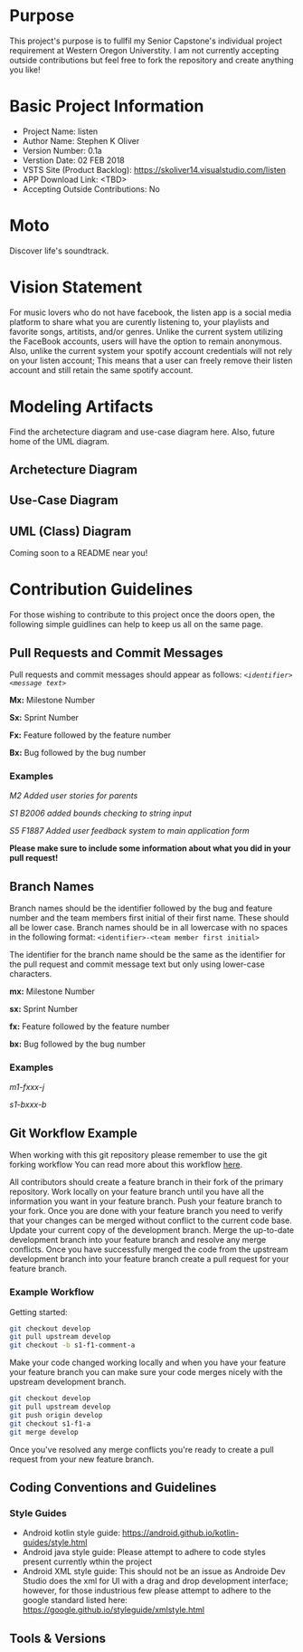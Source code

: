 # Purpose
This project's purpose is to fullfil my Senior Capstone's individual project 
requirement at Western Oregon Universtity. I am not currently accepting outside
contributions but feel free to fork the repository and create anything you like!

# Basic Project Information
* Project Name: listen
* Author Name: Stephen K Oliver
* Version Number: 0.1a
* Verstion Date: 02 FEB 2018
* VSTS Site (Product Backlog): https://skoliver14.visualstudio.com/listen
* APP Download Link: \<TBD\>
* Accepting Outside Contributions: No

# Moto
Discover life's soundtrack.

# Vision Statement
For music lovers who do not have facebook, the listen app is a social media platform to share what you are curently listening to, your playlists and favorite songs, artitists, and/or genres. Unlike the current system utilizing the FaceBook accounts, users will have the option to remain anonymous. Also, unlike the current system your spotify account credentials will not rely on your listen account; This means that a user can freely remove their listen account and still retain the same spotify account.

# Modeling Artifacts
Find the archetecture diagram and use-case diagram here. 
Also, future home of the UML diagram.

## Archetecture Diagram
<!-- image here -->

## Use-Case Diagram
<!-- image here -->

## UML (Class) Diagram
Coming soon to a README near you!

# Contribution Guidelines
For those wishing to contribute to this project once the doors open, 
the following simple guidlines can help to keep us all on the same page.

## Pull Requests and Commit Messages

Pull requests and commit messages should appear as follows: *`<identifier> <message text>`*

**Mx:** Milestone Number

**Sx:** Sprint Number

**Fx:** Feature followed by the feature number

**Bx:** Bug followed by the bug number

### Examples
*M2 Added user stories for parents*

*S1 B2006 added bounds checking to string input*

*S5 F1887 Added user feedback system to main application form*

**Please make sure to include some information about what you did in your pull request!** 

## Branch Names
Branch names should be the identifier followed by the bug and feature number and the team members first initial of their first name. These should all be lower case. Branch names should be in all lowercase with no spaces in the following format: `<identifier>-<team member first initial>`

The identifier for the branch name should be the same as the identifier for the pull request and commit message text but only using lower-case characters.

**mx:** Milestone Number

**sx:** Sprint Number

**fx:** Feature followed by the feature number

**bx:** Bug followed by the bug number

### Examples
*m1-fxxx-j*

*s1-bxxx-b*

## Git Workflow Example

When working with this git repository please remember to use the git forking workflow You can read more about this workflow [here](https://www.atlassian.com/git/tutorials/comparing-workflows/forking-workflow). 

All contributors should create a feature branch in their fork of the primary repository. Work locally on your feature branch until you have all the information you want in your feature branch. Push your feature branch to your fork. Once you are done with your feature branch you need to verify that your changes can be merged without conflict to the current code base. Update your current copy of the development branch. Merge the up-to-date development branch into your feature branch and resolve any merge conflicts. Once you have successfully merged the code from the upstream development branch into your feature branch create a pull request for your feature branch.

### Example Workflow
Getting started:
```bash
git checkout develop
git pull upstream develop
git checkout -b s1-f1-comment-a
``` 
Make your code changed working locally and when you have your feature your feature branch you can make sure your code merges nicely with the upstream development branch.

```bash
git checkout develop
git pull upstream develop
git push origin develop
git checkout s1-f1-a
git merge develop
```

Once you've resolved any merge conflicts you're ready to create a pull request from your new feature branch.

## Coding Conventions and Guidelines
### Style Guides
* Android kotlin style guide: https://android.github.io/kotlin-guides/style.html
* Android java style guide: Please attempt to adhere to code styles present currently wthin the project
* Android XML style guide: This should not be an issue as Androide Dev Studio does the xml for UI with a drag and drop
    development interface; however, for those industrious few please attempt to adhere to the google standard listed
    here: https://google.github.io/styleguide/xmlstyle.html

## Tools & Versions
<!--text here-->
